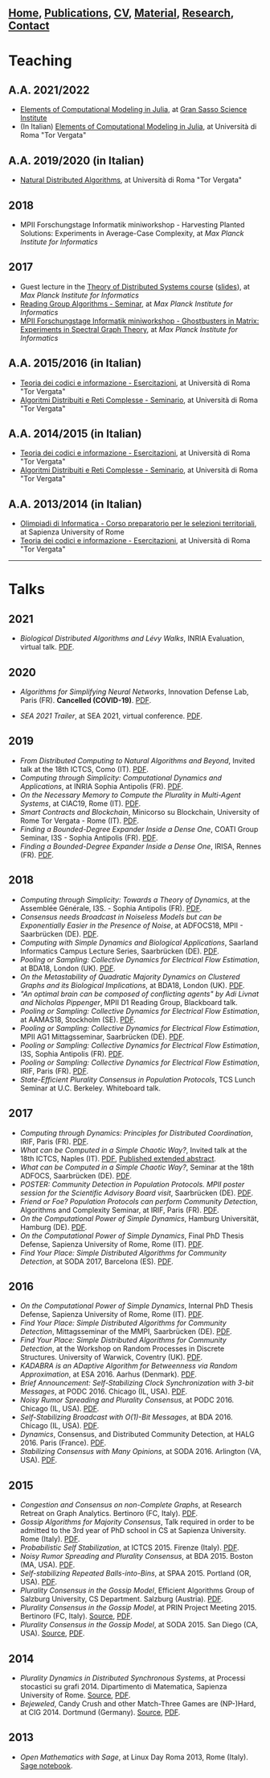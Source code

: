 ## [Home](/ema-webpage/index), [Publications](/ema-webpage/content/publications), [CV](/ema-webpage/content/cv), [Material](/ema-webpage/content/material), [Research](/ema-webpage/content/research), [Contact](/ema-webpage/content/contact)

# Teaching

## A.A. 2021/2022 

* [Elements of Computational Modeling in Julia](https://natema.github.io/ECMJ-GSSI-2022), at [Gran Sasso Science Institute](https://gssi.it/)
* (In Italian) [Elements of Computational Modeling in Julia](https://natema.github.io/ECMJ-it-2022), at Università di Roma "Tor Vergata"

## A.A. 2019/2020 (in Italian)

* [Natural Distributed Algorithms](/ema-webpage/content/teaching/nda19/), at Università di Roma "Tor Vergata"

## 2018

* MPII Forschungstage Informatik miniworkshop - Harvesting Planted Solutions: Experiments in Average-Case Complexity, at *Max Planck Institute for Informatics*

## 2017

* Guest lecture in the [Theory of Distributed Systems course](https://www.mpi-inf.mpg.de/departments/algorithms-complexity/teaching/winter17/tods/) ([slides](/ema-webpage/static/docs/talks-2017/ToDS17/ToDS2017.pdf)), at *Max Planck Institute for Informatics*
* [Reading Group Algorithms - Seminar](https://www.mpi-inf.mpg.de/departments/algorithms-complexity/teaching/summer17/reading-group/), at *Max Planck Institute for Informatics*
* [MPII Forschungstage Informatik miniworkshop - Ghostbusters in Matrix: Experiments in Spectral Graph Theory](/ema-webpage/static/docs/talks-2017/flyer-forschungstage-mpii-2017/Forschungstage-Informatik-2017.pdf), at *Max Planck Institute for Informatics*

## A.A. 2015/2016 (in Italian)

* [Teoria dei codici e informazione - Esercitazioni](http://www.informatica.uniroma2.it/f0?fid=220&srv=0&os=2015&cdl=0&id=TCI), at Università di Roma "Tor Vergata"
* [Algoritmi Distribuiti e Reti Complesse - Seminario](http://www.informatica.uniroma2.it/f0?fid=220&srv=0&os=2015&cdl=1&id=ADRC), at Università di Roma "Tor Vergata"

## A.A. 2014/2015 (in Italian)

* [Teoria dei codici e informazione - Esercitazioni](http://www.informatica.uniroma2.it/f0?fid=21&os=0&id=TCI), at Università di Roma "Tor Vergata"
* [Algoritmi Distribuiti e Reti Complesse - Seminario](), at Università di Roma "Tor Vergata"

## A.A. 2013/2014 (in Italian)

* [Olimpiadi di Informatica - Corso preparatorio per le selezioni territoriali](http://wwwusers.di.uniroma1.it/~pasquale/oii/oii.html), at Sapienza University of Rome
* [Teoria dei codici e informazione - Esercitazioni](), at Università di Roma "Tor Vergata"

----

# Talks

## 2021

* *Biological Distributed Algorithms and Lévy Walks*, INRIA Evaluation, virtual talk. [PDF](/ema-webpage/static/docs/talks-2021/Eval2021/BDA_levy.pdf).

## 2020

* *Algorithms for Simplifying Neural Networks*, Innovation Defense Lab, Paris (FR). **Cancelled (COVID-19)**. [PDF](/ema-webpage/static/docs/talks-2020/Pairs_1001_AID/AID20.pdf).

* *SEA 2021 Trailer*, at SEA 2021, virtual conference. [PDF](/ema-webpage/static/docs/talks-2020/SEA20/trailer_SEA21.pdf).

## 2019

* *From Distributed Computing to Natural Algorithms and Beyond*, Invited talk at the 18th ICTCS, Como (IT). [PDF](/ema-webpage/static/docs/talks-2019/Como_1909_ICTCS/ICTCS19.pdf).
* *Computing through Simplicity: Computational Dynamics and Applications*, at INRIA Sophia Antipolis (FR). [PDF](/ema-webpage/static/docs/talks-2019/INRIA190625/INRIA190625.pdf). 
* *On the Necessary Memory to Compute the Plurality in Multi-Agent Systems*, at CIAC19, Rome (IT). [PDF](/ema-webpage/static/docs/talks-2019/Rome_1905_CIAC/CIAC19.pdf). 
* *Smart Contracts and Blockchain*, Minicorso su Blockchain, University of Rome Tor Vergata - Rome (IT). [PDF](/ema-webpage/static/docs/talks-2019/Rome1904_smart_contracts/Rome19_smart_contracts.pdf).
* *Finding a Bounded-Degree Expander Inside a Dense One*, COATI Group Seminar, I3S - Sophia Antipolis (FR). [PDF](/ema-webpage/static/docs/talks-2019/Sophia1903/Sophia1903.pdf). 
* *Finding a Bounded-Degree Expander Inside a Dense One*, IRISA, Rennes (FR). [PDF](/ema-webpage/static/docs/talks-2019/rennes19/rennes19.pdf). 

## 2018

* *Computing through Simplicity: Towards a Theory of Dynamics*, at the Assemblée Générale,  I3S. - Sophia Antipolis (FR). [PDF](/ema-webpage/static/docs/talks-2018/Sophia18/sophia18may.pdf).
* *Consensus needs Broadcast in Noiseless Models but can be Exponentially Easier in the Presence of Noise*, at ADFOCS18, MPII - Saarbrücken (DE). [PDF](/ema-webpage/static/docs/talks-2018/ADFOCS18/ADFOCS18.pdf). 
* *Computing with Simple Dynamics and Biological Applications*, Saarland Informatics Campus Lecture Series, Saarbrücken (DE). [PDF](/ema-webpage/static/docs/talks-2018/MPII18aug/MPI18aug.pdf). 
* *Pooling or Sampling: Collective Dynamics for Electrical Flow Estimation*, at BDA18, London (UK). [PDF](/ema-webpage/static/docs/talks-2018/BDA18a/BDA18a.pdf). 
* *On the Metastability of Quadratic Majority Dynamics on Clustered Graphs and its Biological Implications*, at BDA18, London (UK). [PDF](/ema-webpage/static/docs/talks-2018/BDA18b/BDA18b.pdf). 
* *"An optimal brain can be composed of conflicting agents" by Adi Livnat and Nicholas Pippenger*, MPII D1 Reading Group, Blackboard talk. 
* *Pooling or Sampling: Collective Dynamics for Electrical Flow Estimation*, at AAMAS18, Stockholm (SE). [PDF](/ema-webpage/static/docs/talks-2018/AAMAS18/AAMAS18.pdf).
* *Pooling or Sampling: Collective Dynamics for Electrical Flow Estimation*, MPII AG1 Mittagsseminar, Saarbrücken (DE). [PDF](/ema-webpage/static/docs/talks-2018/MPII18May/MPII18may.pdf).
* *Pooling or Sampling: Collective Dynamics for Electrical Flow Estimation*, I3S, Sophia Antipolis (FR). [PDF](/ema-webpage/static/docs/talks-2018/I3S18GAdec/i3s18.pdf).
* *Pooling or Sampling: Collective Dynamics for Electrical Flow Estimation*, IRIF, Paris (FR). [PDF](/ema-webpage/static/docs/talks-2018/IRIF18may/irif18may.pdf).
* *State-Efficient Plurality Consensus in Population Protocols*, TCS Lunch Seminar at U.C. Berkeley. Whiteboard talk.

## 2017

* *Computing through Dynamics: Principles for Distributed Coordination*, IRIF, Paris (FR). [PDF](/ema-webpage/static/docs/talks-2017/paris17dec/paris17dec.pdf).
* *What can be Computed in a Simple Chaotic Way?*, Invited talk at the 18th ICTCS, Naples (IT). [PDF](/ema-webpage/static/docs/talks-2017/ictcs17/ictcs17.pdf), [Published extended abstract](http://ceur-ws.org/Vol-1949/award3.pdf). 
* *What can be Computed in a Simple Chaotic Way?*, Seminar at the 18th ADFOCS, Saarbrücken (DE). [PDF](/ema-webpage/static/docs/talks-2017/adfocs17/adfocs2017.pdf).
* *POSTER: Community Detection in Population Protocols. MPII poster session for the Scientific Advisory Board visit*, Saarbrücken (DE). [PDF](/ema-webpage/static/docs/talks-2017/poster17/natale-emanuele_mpii_poster_2017.pdf).
* *Friend or Foe? Population Protocols can perform Community Detection*, Algorithms and Complexity Seminar, at IRIF, Paris (FR). [PDF](/ema-webpage/static/docs/talks-2017/paris17mar/paris17mar.pdf).
* *On the Computational Power of Simple Dynamics*, Hamburg Universität, Hamburg (DE). [PDF](/ema-webpage/static/docs/talks-2017/hamburg17/hamburg17.pdf).
* *On the Computational Power of Simple Dynamics*, Final PhD Thesis Defense, Sapienza University of Rome, Rome (IT). [PDF](/ema-webpage/static/docs/talks-2017/PhDdefense/phd_thesis_final_defense.pdf).
* *Find Your Place: Simple Distributed Algorithms for Community Detection*, at SODA 2017, Barcelona (ES). [PDF](/ema-webpage/static/docs/talks-2017/soda17/soda17.pdf).

## 2016

* *On the Computational Power of Simple Dynamics*, Internal PhD Thesis Defense, Sapienza University of Rome, Rome (IT). [PDF](/ema-webpage/static/docs/talks-2016/internalPhDdefense/phd_thesis_presentation.pdf).
* *Find Your Place: Simple Distributed Algorithms for Community Detection*, Mittagsseminar of the MMPI, Saarbrücken (DE). [PDF](/ema-webpage/static/docs/talks-2016/mittagsseminarNov16/mittagsseminarNov16.pdf).
* *Find Your Place: Simple Distributed Algorithms for Community Detection*, at the Workshop on Random Processes in Discrete Structures. University of Warwick, Coventry (UK). [PDF](/ema-webpage/static/docs/talks-2016/warwick16/warwick16.pdf).
* *KADABRA is an ADaptive Algorithm for Betweenness via Random Approximation*, at ESA 2016. Aarhus (Denmark). [PDF](/ema-webpage/static/docs/talks-2016/esa16/esa16.pdf).
* *Brief Announcement: Self-Stabilizing Clock Synchronization with 3-bit Messages*, at PODC 2016. Chicago (IL, USA). [PDF](/ema-webpage/static/docs/talks-2016/podc16brief/podc16brief.pdf).
* *Noisy Rumor Spreading and Plurality Consensus*, at PODC 2016. Chicago (IL, USA). [PDF](/ema-webpage/static/docs/talks-2016/podc16/podc16.pdf).
* *Self-Stabilizing Broadcast with O(1)-Bit Messages*, at BDA 2016. Chicago (IL, USA). [PDF](/ema-webpage/static/docs/talks-2016/bda16/bda16.pdf).
* *Dynamics*, Consensus, and Distributed Community Detection, at HALG 2016. Paris (France). [PDF](/ema-webpage/static/docs/talks-2016/halg16/halg16.pdf).
* *Stabilizing Consensus with Many Opinions*, at SODA 2016. Arlington (VA, USA). [PDF](/ema-webpage/static/docs/talks-2016/soda16/soda16.pdf).

## 2015

* *Congestion and Consensus on non-Complete Graphs*, at Research Retreat on Graph Analytics. Bertinoro (FC, Italy). [PDF](/ema-webpage/static/docs/talks-2015/bertinoro15b/bertinoro15b.pdf).
* *Gossip Algorithms for Majority Consensus*, Talk required in order to be admitted to the 3rd year of PhD school in CS at Sapienza University. Rome (Italy). [PDF](/ema-webpage/static/docs/talks-2015/sapienza15/sapienza15.pdf).
* *Probabilistic Self Stabilization*, at ICTCS 2015. Firenze (Italy). [PDF](/ema-webpage/static/docs/talks-2015/ictcs15/ictcs15.pdf).
* *Noisy Rumor Spreading and Plurality Consensus*, at BDA 2015. Boston (MA, USA). [PDF](/ema-webpage/static/docs/talks-2015/bda15/bda15.pdf).
* *Self-stabilizing Repeated Balls-into-Bins*, at SPAA 2015. Portland (OR, USA). [PDF](/ema-webpage/static/docs/talks-2015/spaa15/spaa15.pdf).
* *Plurality Consensus in the Gossip Model*, Efficient Algorithms Group of Salzburg University, CS Department. Salzburg (Austria). [PDF](/ema-webpage/static/docs/talks-2015/salzburg15/salzburg15.pdf).
* *Plurality Consensus in the Gossip Model*, at PRIN Project Meeting 2015. Bertinoro (FC, Italy). [Source](/ema-webpage/static/docs/talks-2015/bertinoro15a/bertinoro15a.tar), [PDF](/ema-webpage/static/docs/talks-2015/bertinoro15a/bertinoro15a.pdf).
* *Plurality Consensus in the Gossip Model*, at SODA 2015. San Diego (CA, USA). [Source](/ema-webpage/static/docs/talks-2015/soda15/soda15.zip), [PDF](/ema-webpage/static/docs/talks-2015/soda15/soda15.pdf).

## 2014

* *Plurality Dynamics in Distributed Synchronous Systems*, at Processi stocastici su grafi 2014. Dipartimento di Matematica, Sapienza University of Rome. [Source](/ema-webpage/static/docs/talks-2014/sapienza14/presentazione_processi_su_grafi.zip), [PDF](/ema-webpage/static/docs/talks-2014/sapienza14/processi_su_grafi_slides.pdf).
* *Bejeweled*, Candy Crush and other Match-Three Games are (NP-)Hard, at CIG 2014. Dortmund (Germany). [Source](/ema-webpage/static/docs/talks-2014/cig14/cig14.sources.zip), [PDF](/ema-webpage/static/docs/talks-2014/cig14/cig14.pdf).

## 2013

* *Open Mathematics with Sage*, at Linux Day Roma 2013, Rome (Italy). [Sage notebook](http://lug.uniroma2.it/ld13/slide-dei-talk/).

